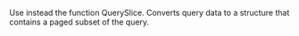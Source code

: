 Use instead the function QuerySlice. Converts query data to a structure that contains a paged subset of the query.